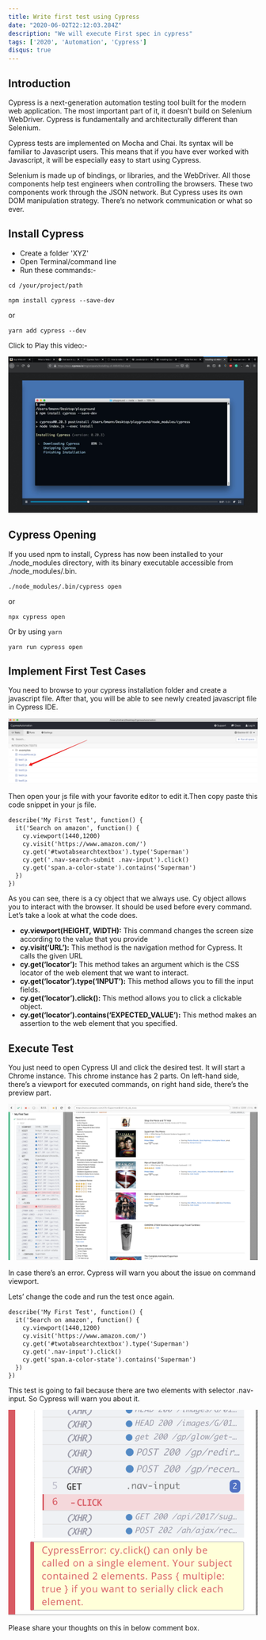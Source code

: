 ```yaml
---
title: Write first test using Cypress
date: "2020-06-02T22:12:03.284Z"
description: "We will execute First spec in cypress"
tags: ['2020', 'Automation', 'Cypress']
disqus: true
---
```


## Introduction
Cypress is a next-generation automation testing tool built for the modern web application. The most important part of it, it doesn’t build on Selenium WebDriver. Cypress is fundamentally and architecturally different than Selenium.

Cypress tests are implemented on Mocha and Chai. Its syntax will be familiar to Javascript users. This means that if you have ever worked with Javascript, it will be especially easy to start using Cypress.

Selenium is made up of bindings, or libraries, and the WebDriver. All those components help test engineers when controlling the browsers. These two components work through the JSON network. But Cypress uses its own DOM manipulation strategy. There’s no network communication or what so ever.

## Install Cypress
* Create a folder 'XYZ'
* Open Terminal/command line
* Run these commands:- 

```
cd /your/project/path
``` 
```
npm install cypress --save-dev
```
or
```
yarn add cypress --dev
```
Click to Play this video:- 

[![for a repo](./Cypress-Install.png)](https://docs.cypress.io/img/snippets/installing-cli.486453a2.mp4)

## Cypress Opening
If you used npm to install, Cypress has now been installed to your ./node_modules directory, with its binary executable accessible from ./node_modules/.bin.

```
./node_modules/.bin/cypress open
```

or
```
npx cypress open
```

Or by using `yarn`
```
yarn run cypress open
```

## Implement First Test Cases
You need to browse to your cypress installation folder and create a javascript file. After that, you will be able to see newly created javascript file in Cypress IDE.

![for a repo](./Test1.png)

Then open your js file with your favorite editor to edit it.Then copy paste this code snippet in your js file.

```
describe('My First Test', function() {
  it('Search on amazon', function() {
    cy.viewport(1440,1200)
    cy.visit('https://www.amazon.com/')
    cy.get('#twotabsearchtextbox').type('Superman')
    cy.get('.nav-search-submit .nav-input').click()
    cy.get('span.a-color-state').contains('Superman')
  })
})
```

As you can see, there is a cy object that we always use. Cy object allows you to interact with the browser. It should be used before every command. Let’s take a look at what the code does.

* **cy.viewport(HEIGHT, WIDTH):** This command changes the screen size according to the value that you provide
* **cy.visit(‘URL’):** This method is the navigation method for Cypress. It calls the given URL
* **cy.get(‘locator’):** This method takes an argument which is the CSS locator of the web element that we want to interact.
* **cy.get(‘locator’).type(‘INPUT’):** This method allows you to fill the input fields.
* **cy.get(‘locator’).click():** This method allows you to click a clickable object.
* **cy.get(‘locator’).contains(‘EXPECTED_VALUE’):** This method makes an assertion to the web element that you specified.

## Execute Test
You just need to open Cypress UI and click the desired test. It will start a Chrome instance. This chrome instance has 2 parts. On left-hand side, there’s a viewport for executed commands, on right hand side, there’s the preview part.

![for a repo](./test2.png)

In case there’s an error. Cypress will warn you about the issue on command viewport.

Lets’ change the code and run the test once again.

```
describe('My First Test', function() {
  it('Search on amazon', function() {
    cy.viewport(1440,1200)
    cy.visit('https://www.amazon.com/')
    cy.get('#twotabsearchtextbox').type('Superman')
    cy.get('.nav-input').click()
    cy.get('span.a-color-state').contains('Superman')
  })
})
```
This test is going to fail because there are two elements with selector .nav-input. So Cypress will warn you about it.

![for a repo](./fail.png)

Please share your thoughts on this in below comment box.